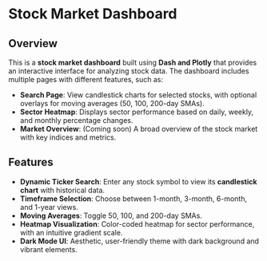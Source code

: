 # Stock Market Dashboard  

## Overview  
This is a **stock market dashboard** built using **Dash and Plotly** that provides an interactive interface for analyzing stock data. The dashboard includes multiple pages with different features, such as:  

- **Search Page**: View candlestick charts for selected stocks, with optional overlays for moving averages (50, 100, 200-day SMAs).  
- **Sector Heatmap**: Displays sector performance based on daily, weekly, and monthly percentage changes.  
- **Market Overview**: (Coming soon) A broad overview of the stock market with key indices and metrics.  

## Features  
- **Dynamic Ticker Search**: Enter any stock symbol to view its **candlestick chart** with historical data.  
- **Timeframe Selection**: Choose between 1-month, 3-month, 6-month, and 1-year views.  
- **Moving Averages**: Toggle 50, 100, and 200-day SMAs.  
- **Heatmap Visualization**: Color-coded heatmap for sector performance, with an intuitive gradient scale.  
- **Dark Mode UI**: Aesthetic, user-friendly theme with dark background and vibrant elements.  

